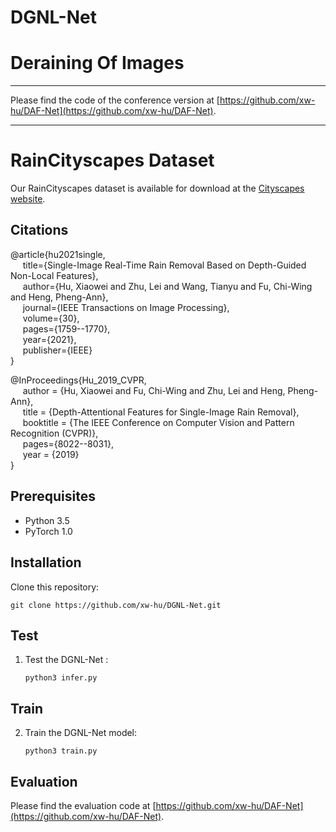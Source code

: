 # DGNL-Net

# Deraining Of Images

***

Please find the code of the conference version at [https://github.com/xw-hu/DAF-Net](https://github.com/xw-hu/DAF-Net).      

***

# RainCityscapes Dataset

Our RainCityscapes dataset is available for download at the [Cityscapes website](https://www.cityscapes-dataset.com/downloads/).

## Citations

@article{hu2021single,                    
&nbsp;&nbsp;&nbsp;&nbsp;   title={Single-Image Real-Time Rain Removal Based on Depth-Guided Non-Local Features},                
&nbsp;&nbsp;&nbsp;&nbsp;   author={Hu, Xiaowei and Zhu, Lei and Wang, Tianyu and Fu, Chi-Wing and Heng, Pheng-Ann},               
&nbsp;&nbsp;&nbsp;&nbsp;   journal={IEEE Transactions on Image Processing},              
&nbsp;&nbsp;&nbsp;&nbsp;   volume={30},                
&nbsp;&nbsp;&nbsp;&nbsp;   pages={1759--1770},            
&nbsp;&nbsp;&nbsp;&nbsp;   year={2021},              
&nbsp;&nbsp;&nbsp;&nbsp;   publisher={IEEE}              
}

@InProceedings{Hu_2019_CVPR,      
&nbsp;&nbsp;&nbsp;&nbsp;  author = {Hu, Xiaowei and Fu, Chi-Wing and Zhu, Lei and Heng, Pheng-Ann},      
&nbsp;&nbsp;&nbsp;&nbsp;  title = {Depth-Attentional Features for Single-Image Rain Removal},      
&nbsp;&nbsp;&nbsp;&nbsp;  booktitle = {The IEEE Conference on Computer Vision and Pattern Recognition (CVPR)},      
&nbsp;&nbsp;&nbsp;&nbsp;  pages={8022--8031},      
&nbsp;&nbsp;&nbsp;&nbsp;  year = {2019}      
}

## Prerequisites
* Python 3.5
* PyTorch 1.0
        
## Installation

Clone this repository:          
   ```shell
   git clone https://github.com/xw-hu/DGNL-Net.git
   ```

## Test   
1. Test the DGNL-Net :
   ```shell
   python3 infer.py    
   ```

## Train

2. Train the DGNL-Net model:
   ```shell
   python3 train.py    
   ```


## Evaluation

Please find the evaluation code at [https://github.com/xw-hu/DAF-Net](https://github.com/xw-hu/DAF-Net).                                 

